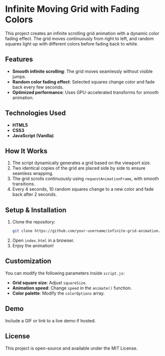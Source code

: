 # Infinite Moving Grid with Fading Colors

This project creates an infinite scrolling grid animation with a dynamic color fading effect. The grid moves continuously from right to left, and random squares light up with different colors before fading back to white.

## Features
- **Smooth infinite scrolling**: The grid moves seamlessly without visible jumps.
- **Random color fading effect**: Selected squares change color and fade back every few seconds.
- **Optimized performance**: Uses GPU-accelerated transforms for smooth animation.

## Technologies Used
- **HTML5**
- **CSS3**
- **JavaScript (Vanilla)**

## How It Works
1. The script dynamically generates a grid based on the viewport size.
2. Two identical copies of the grid are placed side by side to ensure seamless wrapping.
3. The grid scrolls continuously using `requestAnimationFrame`, with smooth transitions.
4. Every 4 seconds, 10 random squares change to a new color and fade back after 2 seconds.

## Setup & Installation
1. Clone the repository:
   ```sh
   git clone https://github.com/your-username/infinite-grid-animation.git
   ```
2. Open `index.html` in a browser.
3. Enjoy the animation!

## Customization
You can modify the following parameters inside `script.js`:
- **Grid square size**: Adjust `squareSize`.
- **Animation speed**: Change `speed` in the `animate()` function.
- **Color palette**: Modify the `colorOptions` array.

## Demo
Include a GIF or link to a live demo if hosted.

## License
This project is open-source and available under the MIT License.
